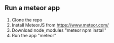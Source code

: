 ## Run a meteor app

1. Clone the repo
2. Install MeteorJS from https://www.meteor.com/
3. Download node_modules "meteor npm install"
4. Run the app "meteor"


